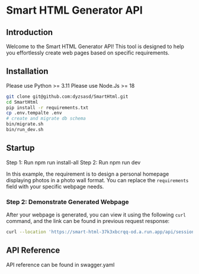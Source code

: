 # Smart HTML Generator API

## Introduction
Welcome to the Smart HTML Generator API! This tool is designed to help you effortlessly create web pages based on specific requirements.

## Installation
Please use Python >= 3.11
Please use Node.Js >= 18

```bash
git clone git@github.com:dyzsasd/SmartHtml.git
cd SmartHtml
pip install -r requirements.txt
cp .env.tempalte .env
# create and migrate db schema
bin/migrate.sh
bin/run_dev.sh
```

## Startup
Step 1: Run npm run install-all
Step 2: Run npm run dev

In this example, the requirement is to design a personal homepage displaying photos in a photo wall format. You can replace the `requirements` field with your specific webpage needs.

### Step 2: Demonstrate Generated Webpage

After your webpage is generated, you can view it using the following `curl` command, and the link can be found in previous request response:

```bash
curl --location 'https://smart-html-37k3xbcrqq-od.a.run.app/api/session/df973f49-ec58-464a-a080-a824ff054178'
```

## API Reference
API reference can be found in swagger.yaml
